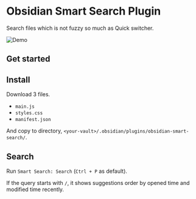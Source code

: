# Obsidian Smart Search Plugin

Search files which is not fuzzy so much as Quick switcher.

![Demo](https://raw.githubusercontent.com/tadashi-aikawa/obsidian-smart-search/master/demo/2021-09-19.gif)

## Get started

## Install

Download 3 files.

- `main.js`
- `styles.css`
- `manifest.json`

And copy to directory, `<your-vault>/.obsidian/plugins/obsidian-smart-search/`.

## Search

Run `Smart Search: Search` (`Ctrl + P` as default).

If the query starts with `/`, it shows suggestions order by opened time and modified time recently.
